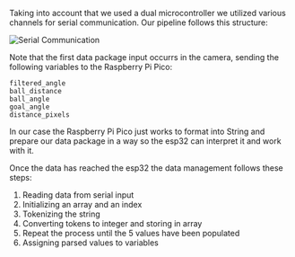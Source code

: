 Taking into account that we used a dual microcontroller we utilized various channels for serial communication. Our pipeline follows this structure:  

![Serial Communication](https://i.ibb.co/2yD3PXs/serialdiagram.png)

Note that the first data package input occurrs in the camera, sending the following variables to the Raspberry Pi Pico: 

```
filtered_angle
ball_distance
ball_angle
goal_angle
distance_pixels
```

In our case the Raspberry Pi Pico just works to format into String and prepare our data package in a way so the esp32 can interpret it and work with it. 

Once the data has reached the esp32 the data management follows these steps: 

1. Reading data from serial input
2. Initializing an array and an index
3. Tokenizing the string
4. Converting tokens to integer and storing in array
5. Repeat the process until the 5 values have been populated
6. Assigning parsed values to variables